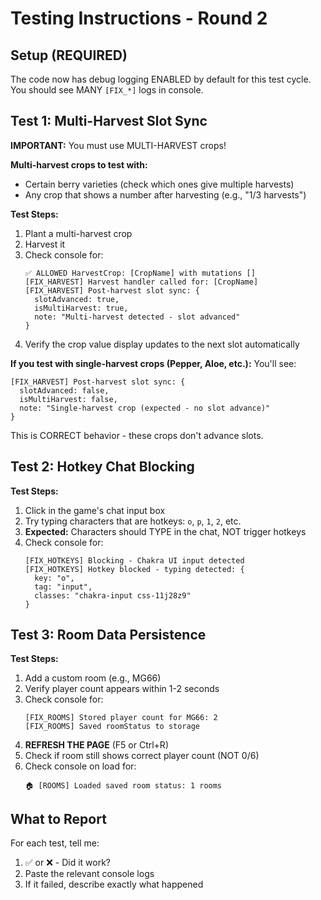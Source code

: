 # Testing Instructions - Round 2

## Setup (REQUIRED)
The code now has debug logging ENABLED by default for this test cycle.
You should see MANY `[FIX_*]` logs in console.

## Test 1: Multi-Harvest Slot Sync

**IMPORTANT:** You must use MULTI-HARVEST crops!

**Multi-harvest crops to test with:**
- Certain berry varieties (check which ones give multiple harvests)
- Any crop that shows a number after harvesting (e.g., "1/3 harvests")

**Test Steps:**
1. Plant a multi-harvest crop
2. Harvest it
3. Check console for:
   ```
   ✅ ALLOWED HarvestCrop: [CropName] with mutations []
   [FIX_HARVEST] Harvest handler called for: [CropName]
   [FIX_HARVEST] Post-harvest slot sync: {
     slotAdvanced: true,
     isMultiHarvest: true,
     note: "Multi-harvest detected - slot advanced"
   }
   ```
4. Verify the crop value display updates to the next slot automatically

**If you test with single-harvest crops (Pepper, Aloe, etc.):**
You'll see:
```
[FIX_HARVEST] Post-harvest slot sync: {
  slotAdvanced: false,
  isMultiHarvest: false,
  note: "Single-harvest crop (expected - no slot advance)"
}
```
This is CORRECT behavior - these crops don't advance slots.

## Test 2: Hotkey Chat Blocking

**Test Steps:**
1. Click in the game's chat input box
2. Try typing characters that are hotkeys: `o`, `p`, `1`, `2`, etc.
3. **Expected:** Characters should TYPE in the chat, NOT trigger hotkeys
4. Check console for:
   ```
   [FIX_HOTKEYS] Blocking - Chakra UI input detected
   [FIX_HOTKEYS] Hotkey blocked - typing detected: {
     key: "o",
     tag: "input",
     classes: "chakra-input css-11j28z9"
   }
   ```

## Test 3: Room Data Persistence

**Test Steps:**
1. Add a custom room (e.g., MG66)
2. Verify player count appears within 1-2 seconds
3. Check console for:
   ```
   [FIX_ROOMS] Stored player count for MG66: 2
   [FIX_ROOMS] Saved roomStatus to storage
   ```
4. **REFRESH THE PAGE** (F5 or Ctrl+R)
5. Check if room still shows correct player count (NOT 0/6)
6. Check console on load for:
   ```
   🏠 [ROOMS] Loaded saved room status: 1 rooms
   ```

## What to Report

For each test, tell me:
1. ✅ or ❌ - Did it work?
2. Paste the relevant console logs
3. If it failed, describe exactly what happened
